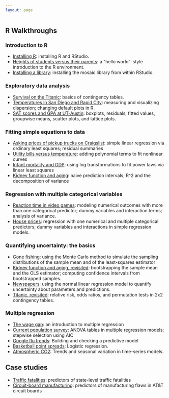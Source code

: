 ```yaml
---
layout: page
---
```


## R Walkthroughs

### Introduction to R
* [Installing R](basics/installing_R.html): installing R and RStudio.  
* [Heights of students versus their parents](heights/heights.html): a "hello world"-style introduction to the R environment.  
* [Installing a library](basics/installing_library.html): installing the mosaic library from within RStudio.  


### Exploratory data analysis
* [Survival on the Titanic](titanic/titanic.html): basics of contingency tables.  
* [Temperatures in San Diego and Rapid City](citytemps/citytemps.html): measuring and visualizing dispersion; changing default plots in R.
* [SAT scores and GPA at UT-Austin](sat/sat.html): boxplots, residuals, fitted values, groupwise means, scatter plots, and lattice plots.    

### Fitting simple equations to data
* [Asking prices of pickup trucks on Craigslist](pickup/pickup.html): simple linear regression via ordinary least squares; residual summaries   
* [Utility bills versus temperature](utilities/utilities.html): adding polynomial terms to fit nonlinear curves  
* [Infant mortality and GDP](infmort/infmort.html): using log transformations to fit power laws via linear least squares      
* [Kidney function and aging](creatinine/creatinine.html): naive prediction intervals; R^2 and the decomposition of variance     

### Regression with multiple categorical variables  
* [Reaction time in video games](rxntime/rxntime.html): modeling numerical outcomes with more than one categorical predictor; dummy variables and interaction terms; analysis of variance.  
* [House prices](house/house.html): regression with one numerical and multiple categorical predictors; dummy variables and interactions in simple regression models.  


### Quantifying uncertainty: the basics   
* [Gone fishing](gonefishing/gonefishing.html): using the Monte Carlo method to simulate the sampling distributions of the sample mean and of the least-squares estimator  
* [Kidney function and aging, revisited](creatinine/creatinine_bootstrap.html): bootstrapping the sample mean and the OLS estimator; computing confidence intervals from bootstrapped samples.  
* [Newspapers](newspapers/newspapers.html): using the normal linear regression model to quantify uncertainty about parameters and predictions.    
* [Titanic, revisited](titanic/titanic_permtest.html): relative risk, odds ratios, and permutation tests in 2x2 contingency tables.  


### Multiple regression  
* [The wage gap](salary/salary.html): an introduction to multiple regression  
* [Current population survey](cps/cps.html): ANOVA tables in multiple regression models; stepwise selection using AIC  
* [Google flu trends](flu/flu.html): Building and checking a predictive model  
* [Basketball point spreads](bballbets/bballbets.html): Logistic regression.  
* [Atmospheric CO2](maunaloa/maunaloa.html): Trends and seasonal variation in time-series models.  



## Case studies  
* [Traffic fatalities](trafficdeaths/trafficdeaths.html): predictors of state-level traffic fatalities   
* [Circuit-board manufacturing](solder/solder.html): predictors of manufacturing flaws in AT&T circuit boards

  
